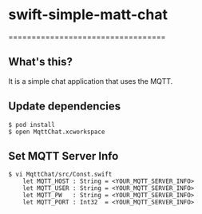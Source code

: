 # swift-simple-matt-chat
==================================

## What's this?

It is a simple chat application that uses the MQTT.

## Update dependencies

```
$ pod install
$ open MqttChat.xcworkspace
```

## Set MQTT Server Info

```
$ vi MqttChat/src/Const.swift
    let MQTT_HOST : String = <YOUR_MQTT_SERVER_INFO>
    let MQTT_USER : String = <YOUR_MQTT_SERVER_INFO>
    let MQTT_PW   : String = <YOUR_MQTT_SERVER_INFO>
    let MQTT_PORT : Int32  = <YOUR_MQTT_SERVER_INFO>
```
